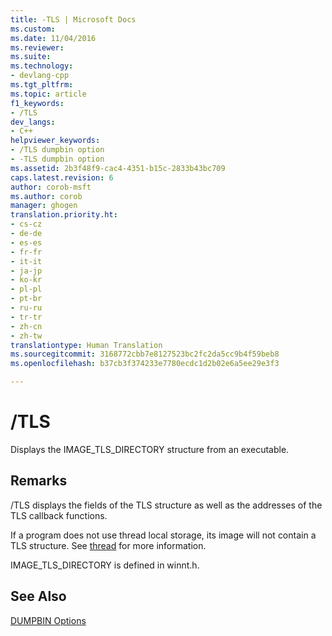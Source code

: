 ```yaml
---
title: -TLS | Microsoft Docs
ms.custom: 
ms.date: 11/04/2016
ms.reviewer: 
ms.suite: 
ms.technology:
- devlang-cpp
ms.tgt_pltfrm: 
ms.topic: article
f1_keywords:
- /TLS
dev_langs:
- C++
helpviewer_keywords:
- /TLS dumpbin option
- -TLS dumpbin option
ms.assetid: 2b3f48f9-cac4-4351-b15c-2833b43bc709
caps.latest.revision: 6
author: corob-msft
ms.author: corob
manager: ghogen
translation.priority.ht:
- cs-cz
- de-de
- es-es
- fr-fr
- it-it
- ja-jp
- ko-kr
- pl-pl
- pt-br
- ru-ru
- tr-tr
- zh-cn
- zh-tw
translationtype: Human Translation
ms.sourcegitcommit: 3168772cbb7e8127523bc2fc2da5cc9b4f59beb8
ms.openlocfilehash: b37cb3f374233e7780ecdc1d2b02e6a5ee29e3f3

---
```

# /TLS
Displays the IMAGE_TLS_DIRECTORY structure from an executable.  
  
## Remarks  
 /TLS displays the fields of the TLS structure as well as the addresses of the TLS callback functions.  
  
 If a program does not use thread local storage, its image will not contain a TLS structure.  See [thread](../../cpp/thread.md) for more information.  
  
 IMAGE_TLS_DIRECTORY is defined in winnt.h.  
  
## See Also  
 [DUMPBIN Options](../../build/reference/dumpbin-options.md)


<!--HONumber=Jan17_HO1-->


